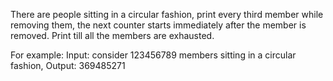 There are people sitting in a circular fashion,
print every third member while removing them,
the next counter starts immediately after the member is removed.
Print till all the members are exhausted.

For example:
Input: consider 123456789 members sitting in a circular fashion,
Output: 369485271